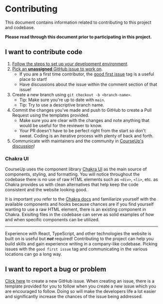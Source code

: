 # Contributing
This document contains information related to contributing to this project and codebase. 

**Please read through this document prior to participating in this project.**

## I want to contribute code
1. [Follow the steps to set up your development environment](https://github.com/VikeLabs/courseup/tree/aomi/docs/README-CONTRIBUTORS#develop).
2. [Pick an **unassigned** GitHub issue to work on](https://github.com/VikeLabs/courseup/issues).
    * If you are a first time contributor, the [good first issue](https://github.com/VikeLabs/courseup/issues?q=is%3Aissue+is%3Aopen+label%3A%22good+first+issue%22) tag is a useful place to start!
    * Have discussions about the issue within the comment section of that issue!
3. Create a new branch using `git checkout -b <branch-name>`.
    * Tip: Make sure you're up to date with `main`.
    * Tip: Try to use a descriptive branch name.
4. Commit the changes you've made and push to GitHub to create a Pull Request using the templates provided.
    * Make sure you are clear with the changes and note anything that would be useful for the reviewer to know.
    * Your PR doesn't have to be perfect right from the start so don't sweat. Coding is an iterative process with plenty of back and forth.
5. Communicate with maintainers and the community in [CourseUp's discussion](https://github.com/VikeLabs/courseup/discussions)!

### Chakra UI
CourseUp uses the component library [Chakra UI](https://chakra-ui.com/) as the main source of components, styling, and formatting. You will notice throughout the codebase there is *no* use of raw HTML elements such as `<div>`, `<li>`, etc. as Chakra provides us with clean alternatives that help keep the code consistent and the website looking good.

It is important you refer to the [Chakra docs](https://chakra-ui.com/docs/getting-started) and familiarize yourself with the available components and hooks because chances are if you find yourself wanting to use a raw HTML element, there is an existing component in Chakra. Exisiting files in the codebase can serve as solid examples of how and when specific components can be utilized. 

---
Experience with React, TypeScript, and other technologies the website is built on is useful but ***not*** required! Contributing to the project can help you build skills and gain experience writing in a company-like codebase. Picking issues with the `good first issue` tag and communicating in the various locations can go a long way.

## I want to report a bug or problem
[Click here](https://github.com/VikeLabs/courseup/issues/new?assignees=&labels=bug&template=bug_report.md&title=) to create a new GitHub issue. When creating an issue, there is a template provided for you to follow when you create a new issue which you are encouraged to follow. Doing so will make the developers life a lot easier and significantly increase the chances of the issue being addressed.
